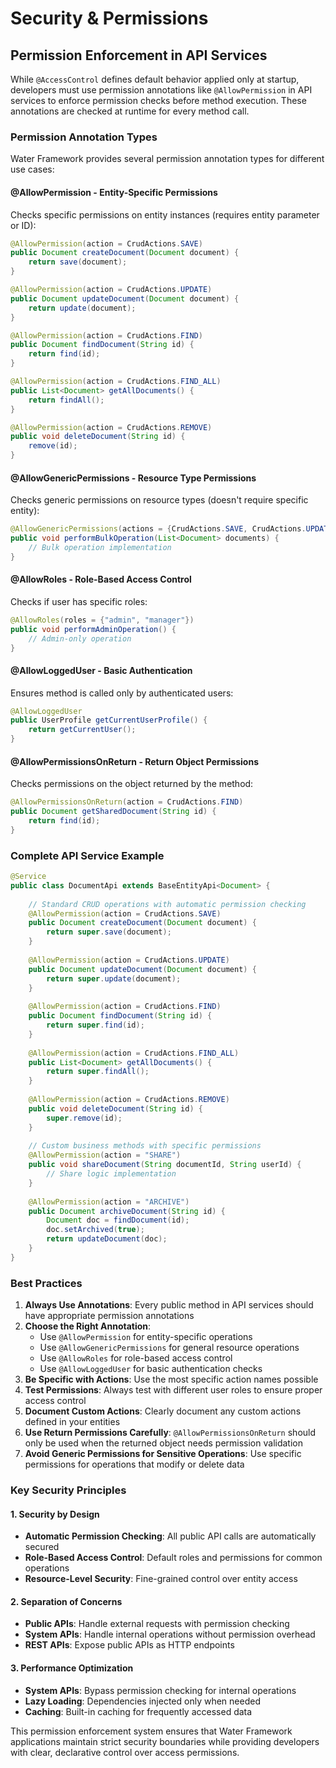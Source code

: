 # Security & Permissions

## Permission Enforcement in API Services

While `@AccessControl` defines default behavior applied only at startup, developers must use permission annotations like `@AllowPermission` in API services to enforce permission checks before method execution. These annotations are checked at runtime for every method call.

### Permission Annotation Types

Water Framework provides several permission annotation types for different use cases:

#### **@AllowPermission - Entity-Specific Permissions**
Checks specific permissions on entity instances (requires entity parameter or ID):

```java
@AllowPermission(action = CrudActions.SAVE)
public Document createDocument(Document document) {
    return save(document);
}

@AllowPermission(action = CrudActions.UPDATE)
public Document updateDocument(Document document) {
    return update(document);
}

@AllowPermission(action = CrudActions.FIND)
public Document findDocument(String id) {
    return find(id);
}

@AllowPermission(action = CrudActions.FIND_ALL)
public List<Document> getAllDocuments() {
    return findAll();
}

@AllowPermission(action = CrudActions.REMOVE)
public void deleteDocument(String id) {
    remove(id);
}
```

#### **@AllowGenericPermissions - Resource Type Permissions**
Checks generic permissions on resource types (doesn't require specific entity):

```java
@AllowGenericPermissions(actions = {CrudActions.SAVE, CrudActions.UPDATE})
public void performBulkOperation(List<Document> documents) {
    // Bulk operation implementation
}
```

#### **@AllowRoles - Role-Based Access Control**
Checks if user has specific roles:

```java
@AllowRoles(roles = {"admin", "manager"})
public void performAdminOperation() {
    // Admin-only operation
}
```

#### **@AllowLoggedUser - Basic Authentication**
Ensures method is called only by authenticated users:

```java
@AllowLoggedUser
public UserProfile getCurrentUserProfile() {
    return getCurrentUser();
}
```

#### **@AllowPermissionsOnReturn - Return Object Permissions**
Checks permissions on the object returned by the method:

```java
@AllowPermissionsOnReturn(action = CrudActions.FIND)
public Document getSharedDocument(String id) {
    return find(id);
}
```

### Complete API Service Example

```java
@Service
public class DocumentApi extends BaseEntityApi<Document> {
    
    // Standard CRUD operations with automatic permission checking
    @AllowPermission(action = CrudActions.SAVE)
    public Document createDocument(Document document) {
        return super.save(document);
    }
    
    @AllowPermission(action = CrudActions.UPDATE)
    public Document updateDocument(Document document) {
        return super.update(document);
    }
    
    @AllowPermission(action = CrudActions.FIND)
    public Document findDocument(String id) {
        return super.find(id);
    }
    
    @AllowPermission(action = CrudActions.FIND_ALL)
    public List<Document> getAllDocuments() {
        return super.findAll();
    }
    
    @AllowPermission(action = CrudActions.REMOVE)
    public void deleteDocument(String id) {
        super.remove(id);
    }
    
    // Custom business methods with specific permissions
    @AllowPermission(action = "SHARE")
    public void shareDocument(String documentId, String userId) {
        // Share logic implementation
    }
    
    @AllowPermission(action = "ARCHIVE")
    public Document archiveDocument(String id) {
        Document doc = findDocument(id);
        doc.setArchived(true);
        return updateDocument(doc);
    }
}
```

### Best Practices

1. **Always Use Annotations**: Every public method in API services should have appropriate permission annotations
2. **Choose the Right Annotation**: 
   - Use `@AllowPermission` for entity-specific operations
   - Use `@AllowGenericPermissions` for general resource operations
   - Use `@AllowRoles` for role-based access control
   - Use `@AllowLoggedUser` for basic authentication checks
3. **Be Specific with Actions**: Use the most specific action names possible
4. **Test Permissions**: Always test with different user roles to ensure proper access control
5. **Document Custom Actions**: Clearly document any custom actions defined in your entities
6. **Use Return Permissions Carefully**: `@AllowPermissionsOnReturn` should only be used when the returned object needs permission validation
7. **Avoid Generic Permissions for Sensitive Operations**: Use specific permissions for operations that modify or delete data

### Key Security Principles

#### **1. Security by Design**
- **Automatic Permission Checking**: All public API calls are automatically secured
- **Role-Based Access Control**: Default roles and permissions for common operations
- **Resource-Level Security**: Fine-grained control over entity access

#### **2. Separation of Concerns**
- **Public APIs**: Handle external requests with permission checking
- **System APIs**: Handle internal operations without permission overhead
- **REST APIs**: Expose public APIs as HTTP endpoints

#### **3. Performance Optimization**
- **System APIs**: Bypass permission checking for internal operations
- **Lazy Loading**: Dependencies injected only when needed
- **Caching**: Built-in caching for frequently accessed data

This permission enforcement system ensures that Water Framework applications maintain strict security boundaries while providing developers with clear, declarative control over access permissions. 